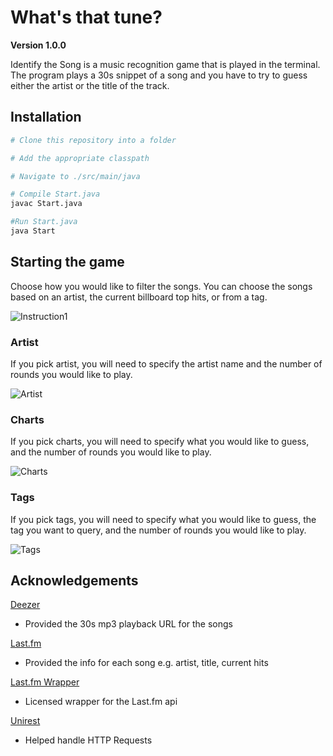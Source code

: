 # What's that tune?
**Version 1.0.0**

Identify the Song is a music recognition game that is played in the terminal. The program plays a 30s snippet of a song and you have to try
to guess either the artist or the title of the track.

## Installation
```bash
# Clone this repository into a folder

# Add the appropriate classpath

# Navigate to ./src/main/java

# Compile Start.java
javac Start.java

#Run Start.java
java Start
```

## Starting the game
Choose how you would like to filter the songs.
You can choose the songs based on an artist, the current billboard top hits, or from a tag.


![Instruction1](https://i.imgur.com/APml49Z.png "Choose Artist, Charts ,or Tags")

### Artist
If you pick artist, you will need to specify the artist name and the number of rounds you would like to play.

![Artist](https://i.imgur.com/cfzef2Z.png "Artist")

### Charts
If you pick charts, you will need to specify what you would like to guess, and the number of rounds you would like to play.

![Charts](https://i.imgur.com/iQDh1IN.png "Charts")


### Tags

If you pick tags, you will need to specify what you would like to guess, the tag you want to query, and the number of rounds you would like to play.

![Tags](https://i.imgur.com/TNzfLrt.png "Tags")

## Acknowledgements

[Deezer](https://developers.deezer.com/api)
* Provided the 30s mp3 playback URL for the songs

[Last.fm](https://www.last.fm/api/)
* Provided the info for each song e.g. artist, title, current hits

[Last.fm Wrapper](https://github.com/jkovacs/lastfm-java)
* Licensed wrapper for the Last.fm api

[Unirest](http://unirest.io/)
* Helped handle HTTP Requests
